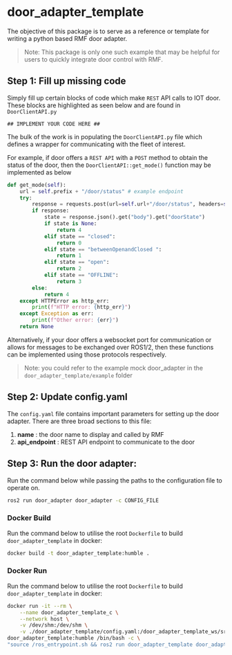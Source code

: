 # door_adapter_template

The objective of this package is to serve as a reference or template for writing a python based RMF door adapter.

> Note: This package is only one such example that may be helpful for users to quickly integrate door control with RMF.

## Step 1: Fill up missing code
Simply fill up certain blocks of code which make `REST` API calls to IOT door.
These blocks are highlighted as seen below and are found in `DoorClientAPI.py` 
```
## IMPLEMENT YOUR CODE HERE ##
```

The bulk of the work is in populating the `DoorClientAPI.py` file which defines a wrapper for communicating with the fleet of interest.

For example, if door offers a `REST API` with a `POST` method to obtain the status of the door, then the `DoorClientAPI::get_mode()` function may be implemented as below

```python
def get_mode(self):
    url = self.prefix + "/door/status" # example endpoint
    try:
        response = requests.post(url=self.url+"/door/status", headers=self.header, json=self.data, timeout=1.0) 
        if response:
            state = response.json().get("body").get("doorState")
            if state is None:
                return 4
            elif state == "closed":
                return 0
            elif state == "betweenOpenandClosed ":
                return 1
            elif state == "open":
                return 2
            elif state == "OFFLINE":
                return 3
        else:
            return 4
    except HTTPError as http_err:
        print(f"HTTP error: {http_err}")
    except Exception as err:
        print(f"Other error: {err}")
    return None

```

Alternatively, if your door offers a websocket port for communication or allows for messages to be exchanged over ROS1/2, then these functions can be implemented using those protocols respectively.

>Note: you could refer to the example mock door_adapter in the `door_adapter_template/example` folder

## Step 2: Update config.yaml
The `config.yaml` file contains important parameters for setting up the door adapter. There are three broad sections to this file:

1. **name** : the door name to display and called by RMF
2. **api_endpoint** : REST API endpoint to communicate to the door

## Step 3: Run the door adapter:

Run the command below while passing the paths to the configuration file to operate on.

```bash
ros2 run door_adapter door_adapter -c CONFIG_FILE
```

### Docker Build

Run the command below to utilise the root `Dockerfile` to build `door_adapter_template` in docker:

```bash
docker build -t door_adapter_template:humble .
```

### Docker Run

Run the command below to utilise the root `Dockerfile` to build `door_adapter_template` in docker:

```bash
docker run -it --rm \
    --name door_adapter_template_c \
    --network host \
    -v /dev/shm:/dev/shm \
    -v ./door_adapter_template/config.yaml:/door_adapter_template_ws/src/door_adapter_template/config.yaml \
door_adapter_template:humble /bin/bash -c \
"source /ros_entrypoint.sh && ros2 run door_adapter_template door_adapter --config_file /door_adapter_template_ws/src/door_adapter_template/config.yaml"
```